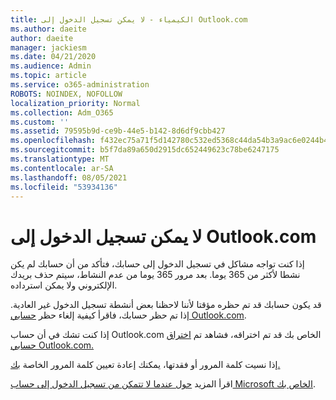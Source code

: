 ```yaml
---
title: الكيمياء - لا يمكن تسجيل الدخول إلى Outlook.com
ms.author: daeite
author: daeite
manager: jackiesm
ms.date: 04/21/2020
ms.audience: Admin
ms.topic: article
ms.service: o365-administration
ROBOTS: NOINDEX, NOFOLLOW
localization_priority: Normal
ms.collection: Adm_O365
ms.custom: ''
ms.assetid: 79595b9d-ce9b-44e5-b142-8d6df9cbb427
ms.openlocfilehash: f432ec75a71f5d142780c532ed5368c44da54b3a9ac6e0244b4a4a5127b0acff
ms.sourcegitcommit: b5f7da89a650d2915dc652449623c78be6247175
ms.translationtype: MT
ms.contentlocale: ar-SA
ms.lasthandoff: 08/05/2021
ms.locfileid: "53934136"
---
```

# <a name="cant-sign-in-to-outlookcom"></a>لا يمكن تسجيل الدخول إلى Outlook.com

إذا كنت تواجه مشاكل في تسجيل الدخول إلى حسابك، فتأكد من أن حسابك لم يكن نشطا لأكثر من 365 يوما. بعد مرور 365 يوما من عدم النشاط، سيتم حذف بريدك الإلكتروني ولا يمكن استرداده.
  
قد يكون حسابك قد تم حظره مؤقتا لأننا لاحظنا بعض أنشطة تسجيل الدخول غير العادية. إذا تم حظر حسابك، فاقرأ كيفية إلغاء حظر [حسابي Outlook.com](https://support.office.com/article/f4ad2701-d166-4d8b-8a6a-9af2a1f8a4c4.aspx). 
  
إذا كنت تشك في أن حساب Outlook.com الخاص بك قد تم اختراقه، فشاهد تم [اختراق حسابي Outlook.com.](https://support.office.com/article/35993ac5-ac2f-494e-aacb-5232dda453d8.aspx)
  
إذا نسيت كلمة المرور أو فقدتها، يمكنك إعادة تعيين كلمة المرور الخاصة [بك.](https://go.microsoft.com/fwlink/p/?LinkID=242804)
  
اقرأ المزيد [حول عندما لا تتمكن من تسجيل الدخول إلى حساب Microsoft الخاص بك](https://go.microsoft.com/fwlink/p/?linkid=837479).
  

